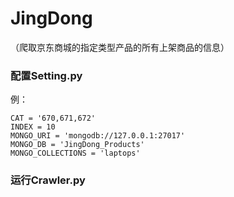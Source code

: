 # JingDong
（爬取京东商城的指定类型产品的所有上架商品的信息）
### 配置Setting.py
例：
```
CAT = '670,671,672'
INDEX = 10
MONGO_URI = 'mongodb://127.0.0.1:27017'
MONGO_DB = 'JingDong_Products'
MONGO_COLLECTIONS = 'laptops'
```
### 运行Crawler.py
